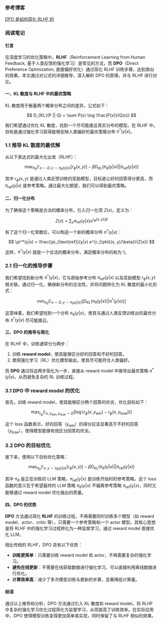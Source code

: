
### 参考博客

[DPO 是如何简化 RLHF 的](https://zhuanlan.zhihu.com/p/671780768)

### 阅读笔记

#### 引言
在深度学习的优化策略中，**RLHF**（Reinforcement Learning from Human Feedback, 基于人类反馈的强化学习）是常见的方法，而 **DPO**（Direct Preference Optimization, 直接偏好优化）通过简化 RLHF 训练步骤，达到类似的效果。本文通过对公式的详细推导，深入解析 DPO 的原理，并与 RLHF 进行对比。

#### 一、KL 散度与 RLHF 中的最优策略

KL 散度用于衡量两个概率分布之间的差异，公式如下：

$$
D_{KL}(P || Q) = \sum P(x) \log \frac{P(x)}{Q(x)}
$$

我们希望通过优化 KL 散度，找到一个尽可能接近真实分布的模型。在 RLHF 中，目标是通过强化学习获得能够反映人类偏好的最优策略分布 $\pi^*(y|x)$。

### 1.1 推导 KL 散度的最优解

从以下表达式的最大化出发（RLHF）：

$$
\max_{\pi_{\theta}} \mathbb{E}_{x \sim D, y \sim \pi_{\theta}(y|x)} \left[ r_{\phi}(x, y) \right] - \beta D_{KL} \left( \pi_{\theta}(y|x) || \pi_{\text{ref}}(y|x) \right]
$$

其中 $r_{\phi}(x, y)$ 是通过人类反馈训练的奖励模型，目标是让好的回答得分更高，而 $\pi_{\text{ref}}(y|x)$ 是参考策略。通过最大化期望，我们可以得到最优策略。

#### 二、归一化分布

为了确保这个策略是合法的概率分布，引入归一化项 $Z(x)$，定义为：

$$
Z(x) = \sum_y \pi_{\text{ref}}(y|x) e^{r_{\phi}(x, y)/\beta}
$$

有了这个归一化常数后，可以构造一个新的概率分布 $\pi^*(y|x)$：

$$
\pi^*(y|x) = \frac{\pi_{\text{ref}}(y|x) e^{r_{\phi}(x, y)/\beta}}{Z(x)}
$$

这样，$\pi^*(y|x)$ 就是一个合法的概率分布，满足概率分布的和为 1。

### 2.1 归一化的推导步骤

我们希望找到新分布 $\pi^*(y|x)$，它与原始参考分布 $\pi_{\text{ref}}(y|x)$ 以及奖励模型 $r_{\phi}(x, y)$ 相关联。通过归一化，确保新分布的合法性，并将问题转化为 KL 散度的最小化形式：

$$
\min_{\pi_{\theta}} \mathbb{E}_{x \sim D, y \sim \pi_{\theta}(y|x)} \left[ D_{KL} \left( \pi_{\theta}(y|x) || \pi^*(y|x) \right) \right]
$$

这意味着，我们希望找到一个分布 $\pi_{\theta}(y|x)$，使其与通过人类反馈训练出的最优分布 $\pi^*(y|x)$ 尽可能接近。

#### 三、DPO 的推导与简化

在 RLHF 中，训练通常分为两步：
1. 训练 **reward model**，使其能够区分好的回答和不好的回答。
2. 使用强化学习（RL）优化模型输出，使其尽可能符合人类偏好。

而 **DPO** 通过将这两步简化为一步，直接从 reward model 中推导出最优策略 $\pi^*(y|x)$，从而避免复杂的 RL 训练过程。

### 3.1 DPO 中 reward model 的优化

首先，训练 reward model，使其能够区分两个回答的优劣，优化目标如下：

$$
\max_{r_{\phi}} \mathbb{E}_{x, y_{\text{win}}, y_{\text{lose}} \sim D} \left[ \log \left( r_{\phi}(x, y_{\text{win}}) - r_{\phi}(x, y_{\text{lose}}) \right) \right]
$$

这个 loss 函数表示，好的回答（$y_{\text{win}}$）的得分应该显著高于不好的回答（$y_{\text{lose}}$），使得模型能够有效区分回答的优劣。

### 3.2 DPO 的目标优化

接下来，使用以下目标优化策略：

$$
\max_{\pi_{\theta}} \mathbb{E}_{x, y \sim \pi_{\theta}(y|x)} \left[ r_{\phi}(x, y) \right] - \beta D_{KL} \left( \pi_{\theta}(y|x) || \pi_{\text{ref}}(y|x) \right)
$$

其中 $\pi_{\theta}$ 是正在训练的 LLM 策略，$\pi_{\text{ref}}(y|x)$ 是训练开始时的参考策略。这个 loss 函数的意义在于希望最终的 LLM 策略 $\pi_{\theta}(y|x)$ 不偏离参考策略 $\pi_{\text{ref}}(y|x)$，同时又能够通过 reward model 优化输出的质量。

#### 四、DPO 的优势

**DPO** 方法通过简化 **RLHF** 的训练过程，不再需要同时训练多个模型（如 reward model、actor、critic 等），只需要一个参考策略和一个 actor 模型。其核心思想是将 RLHF 中的强化学习过程转化为一种监督学习，通过 reward model 直接优化 LLM。

相比传统的 RLHF，DPO 具有以下优势：
- **训练更简单**：只需要训练 reward model 和 actor，不再需要复杂的强化学习。
- **避免在线更新**：不需要在线获取数据进行强化学习，可以直接利用离线数据进行优化。
- **计算效率高**：减少了多次模型训练与更新的步骤，显著降低计算量。

#### 结语

通过以上推导和分析，DPO 方法通过引入 KL 散度和 reward model，将 RLHF 中复杂的强化学习优化过程简化为监督学习，从而提高了训练效率。在实际应用中，DPO 使得模型训练变得更加简单易实现，同时保留了与 RLHF 相似的效果。
